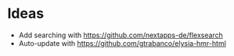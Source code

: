 

# Ideas
- Add searching with https://github.com/nextapps-de/flexsearch
- Auto-update with https://github.com/gtrabanco/elysia-hmr-html